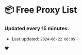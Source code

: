 # :package: Free Proxy List
### Updated every 15 minutes.

- Last updated: `2024-06-22 06:05`

:heart:
